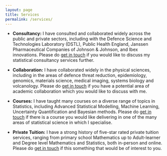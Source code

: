 ```yaml
---
layout: page
title: Services
permalink: /services/
---
```


- **Consultancy:** I have consulted and collaborated widely across the public and private sectors, including with the Defence Science and Technologies Laboratory (DSTL), Public Health England, Janssen Pharmaceutical Companies of Johnson & Johnson, and Ibex innovations.  Please do [get in touch](mailto:samjacksonstats@gmail.com) if you would like to discuss my statistical consultancy services further.

- **Collaboration:** I have collaborated widely in the physical sciences, including in the areas of defence threat reduction, epidemiology, genomics, materials science, medical imaging, systems biology and volcanology.  Please do [get in touch](mailto:samuel.e.jackson@durham.ac.uk) if you have a potential area of academic collaboration which you would like to discuss with me.

- **Courses:** I have taught many courses on a diverse range of topics in Statistics, including Advanced Statistical Modelling, Machine Learning, Uncertainty Quantification and Bayesian methods. Please do [get in touch](mailto:samjacksonstats@gmail.com) if there is a course you would like delivering in one of the many areas of statistical science in which I specialise.

- **Private Tuition:** I have a strong history of five-star rated private tuition services, ranging from primary school Mathematics up to Adult-learner and Degree level Mathematics and Statistics, both in-person and online.  Please do [get in touch](mailto:samjacksonstats@gmail.com) if this something that would be of interest to you.